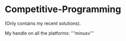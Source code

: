 # Competitive-Programming
(Only contains my recent solutions). 

My handle on all the platforms: '''minusv'''

